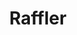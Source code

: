 ---
layout: work
permalink: /ios/raffler/
title: Raffler
tagline: The App Store's first free ad-supported lottery.
image: raffler-app.png
example1-title: Pass the daily challenge
example1-video: raffler-enter.mp4
example1-copy: Enter the raffle by completing the daily challenge; a game, quiz, poll, survey or social challenge.
example2-title: Find out who won the daily prize
example2-video: raffler-winners.mp4
example2-copy: See the latest winners celebrating in the winners newsfeed.
example3-title: Enjoy exclusive content, videos and stories.
example3-video: raffler-content.mp4
example3-copy: Interactive stories told with videos, games, music and memes.
scss: raffler
---